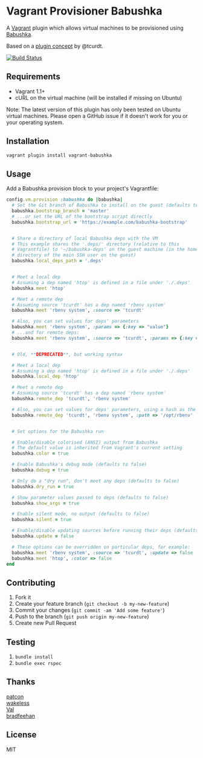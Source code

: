 # Vagrant Provisioner Babushka

A [Vagrant][1] plugin which allows virtual machines to be provisioned
using [Babushka][2].

Based on a [plugin concept][3] by @tcurdt.

[![Build Status](https://travis-ci.org/vvalgis/vagrant-babushka.png)](https://travis-ci.org/vvalgis/vagrant-babushka.png)  

[1]: <https://www.vagrantup.com>
[2]: <https://babushka.me>
[3]: <https://github.com/tcurdt/vagrant-boxes/blob/master/plugins/babushka_provisioner.rb>


## Requirements

* Vagrant 1.1+
* cURL on the virtual machine (will be installed if missing on Ubuntu)

Note: The latest version of this plugin has only been tested on Ubuntu
virtual machines. Please open a GitHub issue if it doesn't work for you
or your operating system.


## Installation

```bash
vagrant plugin install vagrant-babushka
```


## Usage

Add a Babushka provision block to your project's Vagrantfile:

```ruby
config.vm.provision :babushka do |babushka|
  # Set the Git branch of Babushka to install on the guest (defaults to master)
  babushka.bootstrap_branch = 'master'
  # ...or set the URL of the bootstrap script directly
  babushka.bootstrap_url = 'https://example.com/babushka-bootstrap'


  # Share a directory of local Babushka deps with the VM
  # This example shares the '.deps/' directory (relative to this
  # Vagrantfile) to '~/babushka-deps' on the guest machine (in the home
  # directory of the main SSH user on the guest)
  babushka.local_deps_path = '.deps'


  # Meet a local dep
  # Assuming a dep named 'htop' is defined in a file under './.deps'
  babushka.meet 'htop'

  # Meet a remote dep
  # Assuming source 'tcurdt' has a dep named 'rbenv system'
  babushka.meet 'rbenv system', :source => 'tcurdt'

  # Also, you can set values for deps' parameters
  babushka.meet 'rbenv system', :params => {:key => "value"}
  # ...and for remote deps:
  babushka.meet 'rbenv system', :source => 'tcurdt', :params => {:key => "value"}


  # Old, **DEPRECATED**, but working syntax

  # Meet a local dep
  # Assuming a dep named 'htop' is defined in a file under './.deps'
  babushka.local_dep 'htop'

  # Meet a remote dep
  # Assuming source 'tcurdt' has a dep named 'rbenv system'
  babushka.remote_dep 'tcurdt', 'rbenv system'

  # Also, you can set values for deps' parameters, using a hash as the last parameter
  babushka.remote_dep 'tcurdt', 'rbenv system', :path => '/opt/rbenv'


  # Set options for the Babushka run

  # Enable/disable colorised (ANSI) output from Babushka
  # The default value is inherited from Vagrant's current setting
  babushka.color = true

  # Enable Babushka's debug mode (defaults to false)
  babushka.debug = true

  # Only do a "dry run", don't meet any deps (defaults to false)
  babushka.dry_run = true

  # Show parameter values passed to deps (defaults to false)
  babushka.show_args = true

  # Enable silent mode, no output (defaults to false)
  babushka.silent = true

  # Enable/disable updating sources before running their deps (defaults to true)
  babushka.update = false

  # These options can be overridden on particular deps, for example:
  babushka.meet 'rbenv system', :source => 'tcurdt', :update => false
  babushka.meet 'htop', :color => false
end
```


## Contributing

1. Fork it
2. Create your feature branch (`git checkout -b my-new-feature`)
3. Commit your changes (`git commit -am 'Add some feature'`)
4. Push to the branch (`git push origin my-new-feature`)
5. Create new Pull Request


## Testing

1. `bundle install`
2. `bundle exec rspec`


## Thanks

[patcon](https://github.com/patcon)  
[wakeless](https://github.com/wakeless)  
[Val](https://github.com/Val)  
[bradfeehan](https://github.com/bradfeehan)  

## License

MIT

